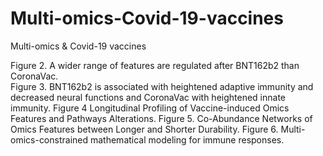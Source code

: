 # Multi-omics-Covid-19-vaccines
Multi-omics &amp; Covid-19 vaccines

Figure 2. A wider range of features are regulated after BNT162b2 than CoronaVac.  
Figure 3. BNT162b2 is associated with heightened adaptive immunity and decreased neural functions and CoronaVac with heightened innate immunity. 
Figure 4 Longitudinal Profiling of Vaccine-induced Omics Features and Pathways Alterations.
Figure 5. Co-Abundance Networks of Omics Features between Longer and Shorter Durability.
Figure 6. Multi-omics-constrained mathematical modeling for immune responses. 

